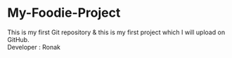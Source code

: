 # My-Foodie-Project
This is my first Git repository & this is my first project which I will upload on GitHub.
<br>
Developer : Ronak
